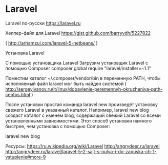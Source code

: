 # Laravel

Laravel по-русски
https://laravel.ru

Хелпер-файл для Laravel
https://gist.github.com/barryvdh/5227822

( http://arhamzul.com/laravel-5-netbeans/ )


Установка Laravel

С помощью установщика Laravel
Загрузим установщик Laravel с помощью Composer
composer global require "laravel/installer=~1.1"

Поместим каталог ~/.composer/vendor/bin в переменную PATH, чтобы исполняемый файл laravel мог быть найден системой ( http://sergeyivanov.ru/it/linux/dobavlenie-peremennyh-okruzheniya-path-centos.html )


После установки простая команда laravel new произведёт установку свежего Laravel в указанный каталог. Например, laravel new blog создаст каталог с именем blog, содержащий свежий Laravel со всеми установленными зависимостями. Этот способ установки намного быстрее, чем установка с помощью Composer:

laravel new blog


Ресурсы:
https://ru.wikipedia.org/wiki/Laravel
http://angrydeer.ru/laravel 
http://angrydeer.ru/laravel/laravel-5-2-sajt-s-nulya-i-do-zapuska-ch-1-vstuplenie#more-9